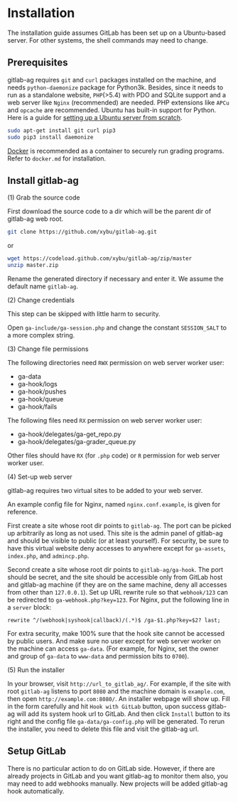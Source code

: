 # Installation

The installation guide assumes GitLab has been set up on a Ubuntu-based server.
For other systems, the shell commands may need to change.

## Prerequisites

gitlab-ag requires `git` and `curl` packages installed on the machine, and needs
`python-daemonize` package for Python3k. Besides, since it needs to run as a 
standalone website, `PHP`(>5.4) with PDO and SQLite support and a web server 
like `Nginx` (recommended) are needed. PHP extensions like `APCu` and `opcache`
are recommended. Ubuntu has built-in support for Python.
Here is a guide for [setting up a Ubuntu server from scratch](http://xybu.me/setting-up-a-ubuntu-server/).

```bash
sudo apt-get install git curl pip3
sudo pip3 install daemonize
```

[Docker](http://docker.com/) is recommended as a container to securely run 
grading programs. Refer to `docker.md` for installation.

## Install gitlab-ag

(1) Grab the source code

First download the source code to a dir which will be the parent dir of gitlab-ag 
web root.

```bash
git clone https://github.com/xybu/gitlab-ag.git
```
or
```bash
wget https://codeload.github.com/xybu/gitlab-ag/zip/master
unzip master.zip
```

Rename the generated directory if necessary and enter it. We assume the 
default name `gitlab-ag`.

(2) Change credentials

This step can be skipped with little harm to security.

Open `ga-include/ga-session.php` and change the constant `SESSION_SALT` to 
a more complex string.

(3) Change file permissions

The following directories need `RWX` permission on web server worker user:

 * ga-data
 * ga-hook/logs
 * ga-hook/pushes
 * ga-hook/queue
 * ga-hook/fails

The following files need `RX` permission on web server worker user:

 * ga-hook/delegates/ga-get_repo.py
 * ga-hook/delegates/ga-grader_queue.py

Other files should have `RX` (for `.php` code) or `R` permission for web server 
worker user.

(4) Set-up web server

gitlab-ag requires two virtual sites to be added to your web server.

An example config file for Nginx, named `nginx.conf.example`, is given for reference.

First create a site whose root dir points to `gitlab-ag`. The port can be picked 
up arbitrarily as long as not used. This site is the admin panel of gitlab-ag and 
should be visible to public (or at least yourself). For security, be sure to have 
this virtual website deny accesses to anywhere except for `ga-assets`, `index.php`,
and `admincp.php`.

Second create a site whose root dir points to `gitlab-ag/ga-hook`. The port should 
be secret, and the site should be accessible only from GitLab host and gitlab-ag
machine (if they are on the same machine, deny all accesses from other than 
`127.0.0.1`). Set up URL rewrite rule so that `webhook/123` can be redirected to `ga-webhook.php?key=123`. For Nginx, put the following line in a `server` block:

```
rewrite ^/(webhook|syshook|callback)/(.*)$ /ga-$1.php?key=$2? last;
```

For extra security, make 100% sure that the hook site cannot be accessed by 
public users. And make sure no user except for web server worker on the machine can access `ga-data`. (For example, for Nginx, set the owner and group of `ga-data` to `www-data` and 
permission bits to `0700`).

(5) Run the installer

In your browser, visit `http://url_to_gitlab_ag/`. For example, if the site with root 
`gitlab-ag` listens to port `8080` and the machine domain is `example.com`, then open 
`http://example.com:8080/`. An installer webpage will show up. Fill in the form carefully
and hit `Hook with GitLab` button, upon success gitlab-ag will add its system hook url 
to GitLab. And then click `Install` button to its right and the config file 
`ga-data/ga-config.php` will be generated. To rerun the installer, you need to delete this 
file and visit the gitlab-ag url.


## Setup GitLab

There is no particular action to do on GitLab side. However, if there are already projects
in GitLab and you want gitlab-ag to monitor them also, you may need to add webhooks manually.
New projects will be added gitlab-ag hook automatically.
